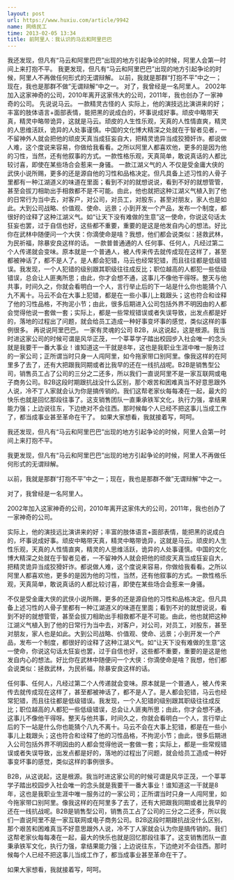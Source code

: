 ```yaml
---
layout: post
url: https://www.huxiu.com/article/9942
name: 网络民工
time: 2013-02-05 13:34
title: 前阿里人：我认识的马云和阿里巴巴
---
```

我还发现，但凡有“马云和阿里巴巴”出现的地方引起争论的时候，阿里人会第一时间上来打抱不平。 我更发现，但凡有“马云和阿里巴巴”出现的地方引起争论的时候，阿里人不再做任何形式的无谓辩解。 以前，我就是那群“打抱不平”中之一；现在，我也是那群不做”无谓辩解“中之一。 对了，我曾经是一名阿里人。 2002年加入这家神奇的公司，2010年离开这家伟大的公司，2011年，我也创办了一家神奇的公司。 先说说马云。 一款精灵古怪的人 实际上，他的演技远比演讲来的好；丰富的肢体语言+面部表情，能把黑的说成白的，坏事说成好事。顽皮中略带天真，精灵中略带诡异，这就是马云。顽皮的人生性乐观，天真的人性情直爽，精灵的人思维活跃，诡异的人处事谨慎。中国的文化博大精深之处就在于智者见者，一不留神外人就会把他的顽皮天真当成狂妄自大，把精灵诡异当成狡猾奸诈。都说做人难，这个度说来容易，你做给我看看。之所以阿里人都喜欢他，更多的是因为他的习性，当然，还有他叙事的方式。一款性格乐观，天真简单，敢说真话的人都比较讨喜，即使在某些场合会惹来一身骚。 一款江湖义气的人 不仅是受金庸大侠的武侠小说所赐，更多的还是源自他的习性和品格决定。但凡具备上述习性的人骨子里都有一种江湖道义的味道在里面；看到不对的就想说说，看到不好的就想管管，甚至会拔刀相助出手相救都不是不可能。由此，他也就把这种江湖义气植入到了他的日常行为当中去，对客户，对公司，对员工，对股东，甚至对朋友，家人也是如此。大到公司战略、价值观、使命、远景；小到开发一个产品，发布一个制度，都很好的诠释了这种江湖义气。如“让天下没有难做的生意”这一使命，你说这句话太狂妄也罢，过于自信也好，这些都不重要，重要的是这是他发自内心的想法。好比你在武林中随便问一个大侠：你滴使命是啥？我想，他们都会说类似：拯救武林，为民祈福，除暴安良这样的话。 一款普普通通的人 任何事、任何人，凡经过第二个人传递就会变味。原本就是一个普通人，被人传来传去就传成现在这样了，甚至都被神话了，都不是人了。是人都会犯错，马云也经常犯错，而且往往都是低级错误。我发现，一个人犯错的级别跟其职级往往成反比；职位越高的人都犯一些低级错误，总会让人匪夷所思；由此，你才会想不通，这事儿不像他干得呀。整天与他共事，时间久之，你就会看明白一个人，言行举止后的下一站是什么你也能猜个八九不离十。马云不会在大事上犯错，都是在一些小事儿上栽跟头；这也符合和诠释了他的习性品格，不拘泥小节；由此，很多后期进入公司包括外界不明因由的人都会觉得他说一套做一套；实际上，都是一些常规错误或者失误导致，出发点都是好的，落地的过程出了问题，就会给员工造成一种好事变坏事的感觉，类似这样的事例很多。 再说说阿里巴巴。 一家有灵魂的公司 B2B，从这说起，这是根源。我当时进这家公司的时候可谓是风华正茂，一个莘莘学子踏出校园步入社会唯一的念头就是我要干一番大事业！谁知道这一干就是8年，这也是我职业生涯中唯一服务过的一家公司；正所谓当时只身一人闯阿里，如今拖家带口别阿里。像我这样的在阿里多了去了，还有大把跟我同期或者比我早的还在一线抗战呢。B2B是销售型公司，销售员工占了公司的三分之二还多，所以我们一直说阿里不是一家互联网或电子商务公司。B2B这段时期跟抗战没什么区别，那个艰苦和困难真当不好意思跟外人说，冷不丁人家就会认为你是搞传销的。我们这帮老家伙每每凑在一起，最大的快乐也就是回忆那段往事了。这支销售团队一直秉承铁军文化，执行力强，拿结果能力强；上边说往东，下边绝对不会往西。那时候每个人已经不把这事儿当成工作了，都当成事业甚至革命在干了。 如果大家想看，我就接着写，呵呵。

我还发现，但凡有“马云和阿里巴巴”出现的地方引起争论的时候，阿里人会第一时间上来打抱不平。

我更发现，但凡有“马云和阿里巴巴”出现的地方引起争论的时候，阿里人不再做任何形式的无谓辩解。

以前，我就是那群“打抱不平”中之一；现在，我也是那群不做”无谓辩解“中之一。

对了，我曾经是一名阿里人。

2002年加入这家神奇的公司，2010年离开这家伟大的公司，2011年，我也创办了一家神奇的公司。

实际上，他的演技远比演讲来的好；丰富的肢体语言+面部表情，能把黑的说成白的，坏事说成好事。顽皮中略带天真，精灵中略带诡异，这就是马云。顽皮的人生性乐观，天真的人性情直爽，精灵的人思维活跃，诡异的人处事谨慎。中国的文化博大精深之处就在于智者见者，一不留神外人就会把他的顽皮天真当成狂妄自大，把精灵诡异当成狡猾奸诈。都说做人难，这个度说来容易，你做给我看看。之所以阿里人都喜欢他，更多的是因为他的习性，当然，还有他叙事的方式。一款性格乐观，天真简单，敢说真话的人都比较讨喜，即使在某些场合会惹来一身骚。

不仅是受金庸大侠的武侠小说所赐，更多的还是源自他的习性和品格决定。但凡具备上述习性的人骨子里都有一种江湖道义的味道在里面；看到不对的就想说说，看到不好的就想管管，甚至会拔刀相助出手相救都不是不可能。由此，他也就把这种江湖义气植入到了他的日常行为当中去，对客户，对公司，对员工，对股东，甚至对朋友，家人也是如此。大到公司战略、价值观、使命、远景；小到开发一个产品，发布一个制度，都很好的诠释了这种江湖义气。如“让天下没有难做的生意”这一使命，你说这句话太狂妄也罢，过于自信也好，这些都不重要，重要的是这是他发自内心的想法。好比你在武林中随便问一个大侠：你滴使命是啥？我想，他们都会说类似：拯救武林，为民祈福，除暴安良这样的话。

任何事、任何人，凡经过第二个人传递就会变味。原本就是一个普通人，被人传来传去就传成现在这样了，甚至都被神话了，都不是人了。是人都会犯错，马云也经常犯错，而且往往都是低级错误。我发现，一个人犯错的级别跟其职级往往成反比；职位越高的人都犯一些低级错误，总会让人匪夷所思；由此，你才会想不通，这事儿不像他干得呀。整天与他共事，时间久之，你就会看明白一个人，言行举止后的下一站是什么你也能猜个八九不离十。马云不会在大事上犯错，都是在一些小事儿上栽跟头；这也符合和诠释了他的习性品格，不拘泥小节；由此，很多后期进入公司包括外界不明因由的人都会觉得他说一套做一套；实际上，都是一些常规错误或者失误导致，出发点都是好的，落地的过程出了问题，就会给员工造成一种好事变坏事的感觉，类似这样的事例很多。

B2B，从这说起，这是根源。我当时进这家公司的时候可谓是风华正茂，一个莘莘学子踏出校园步入社会唯一的念头就是我要干一番大事业！谁知道这一干就是8年，这也是我职业生涯中唯一服务过的一家公司；正所谓当时只身一人闯阿里，如今拖家带口别阿里。像我这样的在阿里多了去了，还有大把跟我同期或者比我早的还在一线抗战呢。B2B是销售型公司，销售员工占了公司的三分之二还多，所以我们一直说阿里不是一家互联网或电子商务公司。B2B这段时期跟抗战没什么区别，那个艰苦和困难真当不好意思跟外人说，冷不丁人家就会认为你是搞传销的。我们这帮老家伙每每凑在一起，最大的快乐也就是回忆那段往事了。这支销售团队一直秉承铁军文化，执行力强，拿结果能力强；上边说往东，下边绝对不会往西。那时候每个人已经不把这事儿当成工作了，都当成事业甚至革命在干了。

如果大家想看，我就接着写，呵呵。

